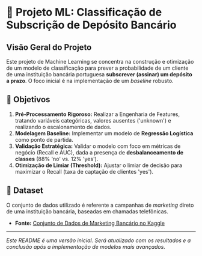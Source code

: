 # 🏦 Projeto ML: Classificação de Subscrição de Depósito Bancário

## Visão Geral do Projeto

Este projeto de Machine Learning se concentra na construção e otimização de um modelo de classificação para prever a probabilidade de um cliente de uma instituição bancária portuguesa **subscrever (assinar) um depósito a prazo**. O foco inicial é na implementação de um *baseline* robusto.

## 🎯 Objetivos

1.  **Pré-Processamento Rigoroso:** Realizar a Engenharia de Features, tratando variáveis categóricas, valores ausentes ('unknown') e realizando o escalonamento de dados.
2.  **Modelagem Baseline:** Implementar um modelo de **Regressão Logística** como ponto de partida.
3.  **Validação Estratégica:** Validar o modelo com foco em métricas de negócio (Recall e AUC), dada a presença de **desbalanceamento de classes** (88% 'no' vs. 12% 'yes').
4.  **Otimização de Limiar (Threshold):** Ajustar o limiar de decisão para maximizar o Recall (taxa de captação de clientes 'yes').

## 💾 Dataset

O conjunto de dados utilizado é referente a campanhas de *marketing* direto de uma instituição bancária, baseadas em chamadas telefônicas.

* **Fonte:** [Conjunto de Dados de Marketing Bancário no Kaggle](https://www.kaggle.com/datasets/dharmik34/bank-term-deposit-subscription?resource=download)

---
*Este README é uma versão inicial. Será atualizado com os resultados e a conclusão após a implementação de modelos mais avançados.*